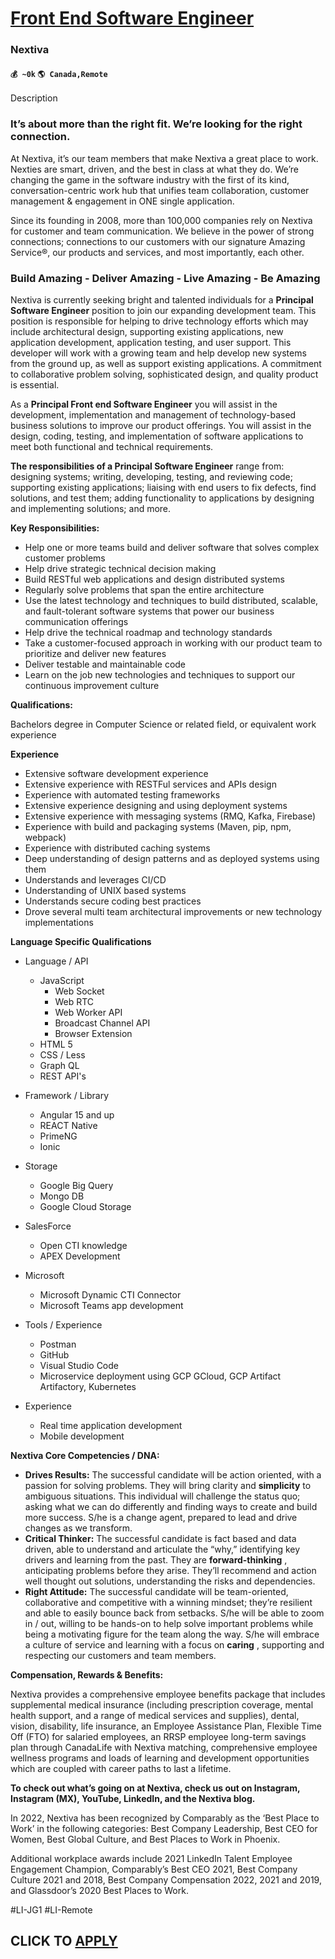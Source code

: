# [Front End Software Engineer](https://www.remotewlb.com/apply/front-end-software-engineer-71427)  
### Nextiva  
#### `💰 ~0k` `🌎 Canada,Remote`  

Description

### It’s about more than the right fit. We’re looking for the right connection.

At Nextiva, it’s our team members that make Nextiva a great place to work. Nexties are smart, driven, and the best in class at what they do. We’re changing the game in the software industry with the first of its kind, conversation-centric work hub that unifies team collaboration, customer management & engagement in ONE single application.

Since its founding in 2008, more than 100,000 companies rely on Nextiva for customer and team communication. We believe in the power of strong connections; connections to our customers with our signature Amazing Service®, our products and services, and most importantly, each other.

### Build Amazing - Deliver Amazing - Live Amazing - Be Amazing

Nextiva is currently seeking bright and talented individuals for a **Principal** **Software Engineer** position to join our expanding development team. This position is responsible for helping to drive technology efforts which may include architectural design, supporting existing applications, new application development, application testing, and user support. This developer will work with a growing team and help develop new systems from the ground up, as well as support existing applications. A commitment to collaborative problem solving, sophisticated design, and quality product is essential.

As a **Principal Front end Software Engineer** you will assist in the development, implementation and management of technology-based business solutions to improve our product offerings. You will assist in the design, coding, testing, and implementation of software applications to meet both functional and technical requirements.

**The responsibilities of a Principal Software Engineer** range from: designing systems; writing, developing, testing, and reviewing code; supporting existing applications; liaising with end users to fix defects, find solutions, and test them; adding functionality to applications by designing and implementing solutions; and more.

**Key Responsibilities:**

  * Help one or more teams build and deliver software that solves complex customer problems
  * Help drive strategic technical decision making
  * Build RESTful web applications and design distributed systems
  * Regularly solve problems that span the entire architecture
  * Use the latest technology and techniques to build distributed, scalable, and fault-tolerant software systems that power our business communication offerings
  * Help drive the technical roadmap and technology standards
  * Take a customer-focused approach in working with our product team to prioritize and deliver new features
  * Deliver testable and maintainable code
  * Learn on the job new technologies and techniques to support our continuous improvement culture

**Qualifications:**

Bachelors degree in Computer Science or related field, or equivalent work experience

**Experience**

  * Extensive software development experience
  * Extensive experience with RESTFul services and APIs design
  * Experience with automated testing frameworks
  * Extensive experience designing and using deployment systems
  * Extensive experience with messaging systems (RMQ, Kafka, Firebase)
  * Experience with build and packaging systems (Maven, pip, npm, webpack)
  * Experience with distributed caching systems
  * Deep understanding of design patterns and as deployed systems using them
  * Understands and leverages CI/CD
  * Understanding of UNIX based systems
  * Understands secure coding best practices
  * Drove several multi team architectural improvements or new technology implementations

**Language Specific Qualifications**

  * Language / API

    * JavaScript
      * Web Socket
      * Web RTC
      * Web Worker API
      * Broadcast Channel API
      * Browser Extension
    * HTML 5
    * CSS / Less
    * Graph QL
    * REST API's
  * Framework / Library
    * Angular 15 and up
    * REACT Native
    * PrimeNG
    * Ionic
  * Storage
    * Google Big Query
    * Mongo DB
    * Google Cloud Storage
  * SalesForce
    * Open CTI knowledge
    * APEX Development
  * Microsoft
    * Microsoft Dynamic CTI Connector
    * Microsoft Teams app development
  * Tools / Experience
    * Postman
    * GitHub
    * Visual Studio Code
    * Microservice deployment using GCP GCloud, GCP Artifact Artifactory, Kubernetes
  * Experience
    * Real time application development
    * Mobile development

**Nextiva Core Competencies / DNA:**

  * **Drives Results:** The successful candidate will be action oriented, with a passion for solving problems. They will bring clarity and **simplicity** to ambiguous situations. This individual will challenge the status quo; asking what we can do differently and finding ways to create and build more success. S/he is a change agent, prepared to lead and drive changes as we transform. 
  * **Critical Thinker:** The successful candidate is fact based and data driven, able to understand and articulate the “why,” identifying key drivers and learning from the past. They are **forward-thinking** , anticipating problems before they arise. They’ll recommend and action well thought out solutions, understanding the risks and dependencies. 
  * **Right Attitude:** The successful candidate will be team-oriented, collaborative and competitive with a winning mindset; they’re resilient and able to easily bounce back from setbacks. S/he will be able to zoom in / out, willing to be hands-on to help solve important problems while being a motivating figure for the team along the way. S/he will embrace a culture of service and learning with a focus on **caring** , supporting and respecting our customers and team members.

**Compensation, Rewards & Benefits:**

Nextiva provides a comprehensive employee benefits package that includes supplemental medical insurance (including prescription coverage, mental health support, and a range of medical services and supplies), dental, vision, disability, life insurance, an Employee Assistance Plan, Flexible Time Off (FTO) for salaried employees, an RRSP employee long-term savings plan through CanadaLife with Nextiva matching, comprehensive employee wellness programs and loads of learning and development opportunities which are coupled with career paths to last a lifetime.

**To check out what’s going on at Nextiva, check us out on Instagram, Instagram (MX), YouTube, LinkedIn, and the Nextiva blog.**

In 2022, Nextiva has been recognized by Comparably as the ‘Best Place to Work’ in the following categories: Best Company Leadership, Best CEO for Women, Best Global Culture, and Best Places to Work in Phoenix.

Additional workplace awards include 2021 LinkedIn Talent Employee Engagement Champion, Comparably’s Best CEO 2021, Best Company Culture 2021 and 2018, Best Company Compensation 2022, 2021 and 2019, and Glassdoor’s 2020 Best Places to Work.

#LI-JG1 #LI-Remote

  
## CLICK TO [APPLY](https://www.remotewlb.com/apply/front-end-software-engineer-71427)

